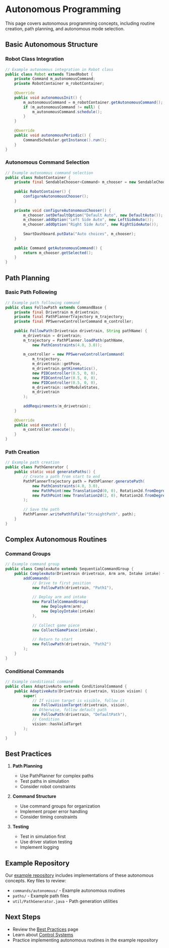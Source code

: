 # Autonomous Programming

This page covers autonomous programming concepts, including routine creation, path planning, and autonomous mode selection.

## Basic Autonomous Structure

### Robot Class Integration

```java
// Example autonomous integration in Robot class
public class Robot extends TimedRobot {
    private Command m_autonomousCommand;
    private RobotContainer m_robotContainer;
    
    @Override
    public void autonomousInit() {
        m_autonomousCommand = m_robotContainer.getAutonomousCommand();
        if (m_autonomousCommand != null) {
            m_autonomousCommand.schedule();
        }
    }
    
    @Override
    public void autonomousPeriodic() {
        CommandScheduler.getInstance().run();
    }
}
```

### Autonomous Command Selection

```java
// Example autonomous command selection
public class RobotContainer {
    private final SendableChooser<Command> m_chooser = new SendableChooser<>();
    
    public RobotContainer() {
        configureAutonomousChooser();
    }
    
    private void configureAutonomousChooser() {
        m_chooser.setDefaultOption("Default Auto", new DefaultAuto());
        m_chooser.addOption("Left Side Auto", new LeftSideAuto());
        m_chooser.addOption("Right Side Auto", new RightSideAuto());
        
        SmartDashboard.putData("Auto choices", m_chooser);
    }
    
    public Command getAutonomousCommand() {
        return m_chooser.getSelected();
    }
}
```

## Path Planning

### Basic Path Following

```java
// Example path following command
public class FollowPath extends CommandBase {
    private final Drivetrain m_drivetrain;
    private final PathPlannerTrajectory m_trajectory;
    private final PPSwerveControllerCommand m_controller;
    
    public FollowPath(Drivetrain drivetrain, String pathName) {
        m_drivetrain = drivetrain;
        m_trajectory = PathPlanner.loadPath(pathName, 
            new PathConstraints(4.0, 3.0));
            
        m_controller = new PPSwerveControllerCommand(
            m_trajectory,
            m_drivetrain::getPose,
            m_drivetrain.getKinematics(),
            new PIDController(0.5, 0, 0),
            new PIDController(0.5, 0, 0),
            new PIDController(0.5, 0, 0),
            m_drivetrain::setModuleStates,
            m_drivetrain
        );
        
        addRequirements(m_drivetrain);
    }
    
    @Override
    public void execute() {
        m_controller.execute();
    }
}
```

### Path Creation

```java
// Example path creation
public class PathGenerator {
    public static void generatePaths() {
        // Create a path from start to end
        PathPlannerTrajectory path = PathPlanner.generatePath(
            new PathConstraints(4.0, 3.0),
            new PathPoint(new Translation2d(0, 0), Rotation2d.fromDegrees(0)),
            new PathPoint(new Translation2d(2, 0), Rotation2d.fromDegrees(0))
        );
        
        // Save the path
        PathPlanner.writePathToFile("StraightPath", path);
    }
}
```

## Complex Autonomous Routines

### Command Groups

```java
// Example command group
public class ComplexAuto extends SequentialCommandGroup {
    public ComplexAuto(Drivetrain drivetrain, Arm arm, Intake intake) {
        addCommands(
            // Drive to first position
            new FollowPath(drivetrain, "Path1"),
            
            // Deploy arm and intake
            new ParallelCommandGroup(
                new DeployArm(arm),
                new DeployIntake(intake)
            ),
            
            // Collect game piece
            new CollectGamePiece(intake),
            
            // Return to start
            new FollowPath(drivetrain, "Path2")
        );
    }
}
```

### Conditional Commands

```java
// Example conditional command
public class AdaptiveAuto extends ConditionalCommand {
    public AdaptiveAuto(Drivetrain drivetrain, Vision vision) {
        super(
            // If vision target is visible, follow it
            new FollowVisionTarget(drivetrain, vision),
            // Otherwise, follow default path
            new FollowPath(drivetrain, "DefaultPath"),
            // Condition
            vision::hasValidTarget
        );
    }
}
```

## Best Practices

1. **Path Planning**
   - Use PathPlanner for complex paths
   - Test paths in simulation
   - Consider robot constraints

2. **Command Structure**
   - Use command groups for organization
   - Implement proper error handling
   - Consider timing constraints

3. **Testing**
   - Test in simulation first
   - Use driver station testing
   - Implement logging

## Example Repository

Our [example repository](https://github.com/COMETRobotics/example-robot-code) includes implementations of these autonomous concepts. Key files to review:

- `commands/autonomous/` - Example autonomous routines
- `paths/` - Example path files
- `util/PathGenerator.java` - Path generation utilities

## Next Steps

- Review the [Best Practices](Best-Practices) page
- Learn about [Control Systems](Control-Systems)
- Practice implementing autonomous routines in the example repository 
